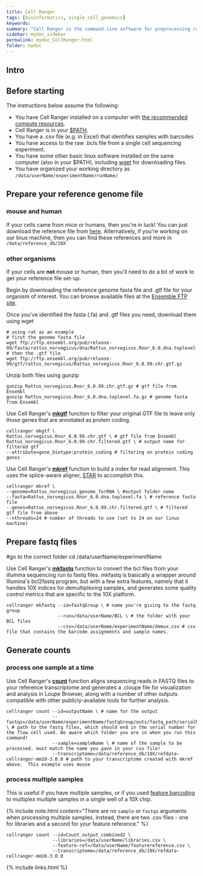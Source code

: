 ```yaml
---
title: Cell Ranger
tags: [bioinformatics, single_cell_genomics]
keywords:
summary: "Cell Ranger is the command-line software for preprocessing raw sequence data from a 10X single cell sequencing experiment.  The output from Cell Ranger os a count matrix where rows are genes and columns are individual cells."
sidebar: mydoc_sidebar
permalink: mydoc_CellRanger.html
folder: mydoc
---
```


## Intro

## Before starting

The instructions below assume the following:

* You have Cell Ranger installed on a computer with [the recommended compute resources](https://support.10xgenomics.com/single-cell-atac/software/overview/system-requirements).
* Cell Ranger is in your [$PATH](https://opensource.com/article/17/6/set-path-linux).
* You have a .csv file (e.g. in Excel) that identifies samples with barcodes
* You have access to the raw .bcls file from a single cell sequencing experiment.
* You have some other basic linux software installed on the same computer (also in your $PATH), including [wget](https://www.gnu.org/software/wget/) for downloading files.
* You have organized your working directory as ```/data/userName/experimentName/runName/```

## Prepare your reference genome file

### mouse and human

If your cells came from mice or humans, then you're in luck!  You can just download the reference file from [here](https://support.10xgenomics.com/single-cell-gene-expression/software/downloads/latest).  Alternatively, if you're working on our linux machine, then you can find these references and more in ```/data/reference_db/10X```

### other organisms

If your cells are **not** mouse or human, then you'll need to do a bit of work to get your reference file set-up.  

Begin by downloading the reference genome fasta file and .gtf file for your organism of interest.  You can browse available files at the [Ensemble FTP site](https://useast.ensembl.org/info/data/ftp/index.html).

Once you've identified the fasta (.fa) and .gtf files you need, download them using wget

```shell
# using rat as an example
# first the genome fasta file
wget ftp://ftp.ensembl.org/pub/release-99/fasta/rattus_norvegicus/dna/Rattus_norvegicus.Rnor_6.0.dna.toplevel.fa.gz
# then the .gtf file
wget ftp://ftp.ensembl.org/pub/release-99/gtf/rattus_norvegicus/Rattus_norvegicus.Rnor_6.0.99.chr.gtf.gz
```

Unzip both files using gunzip

```shell
gunzip Rattus_norvegicus.Rnor_6.0.99.chr.gtf.gz # gtf file from Ensembl
gunzip Rattus_norvegicus.Rnor_6.0.dna.toplevel.fa.gz # genome fasta from Ensembl
```

Use Cell Ranger's **[mkgtf](https://support.10xgenomics.com/single-cell-gene-expression/software/pipelines/latest/advanced/references#mkgtf)** function to filter your original GTF file to leave only those genes that are annotated as protein coding.  

```shell
cellranger mkgtf \
Rattus_norvegicus.Rnor_6.0.99.chr.gtf \ # gtf file from Ensembl
Rattus_norvegicus.Rnor_6.0.99.chr.filtered.gtf \ # output name for filtered gtf
--attribute=gene_biotype:protein_coding # filtering on protein coding genes
```

Use Cell Ranger's **[mkref](https://support.10xgenomics.com/single-cell-gene-expression/software/pipelines/latest/advanced/references#mkref)** function to build a index for read alignment.  This uses the splice-aware aligner, [STAR](https://github.com/alexdobin/STAR) to accomplish this.

```shell
cellranger mkref \
--genome=Rattus_norvegicus_genome_forRNA \ #output folder name
--fasta=Rattus_norvegicus.Rnor_6.0.dna.toplevel.fa \ # reference fasta file 
--genes=Rattus_norvegicus.Rnor_6.0.99.chr.filtered.gtf \ # filtered gtf file from above
--nthreads=24 # number of threads to use (set to 24 on our linux machine)
```

## Prepare fastq files

#go to the correct folder
cd /data/userName/experimentName

Use Cell Ranger's **[mkfastq](https://support.10xgenomics.com/single-cell-gene-expression/software/pipelines/latest/using/mkfastq)** function to convert the bcl files from your illumina sequencing run to fastq files.  mkfastq is basically a wrapper around Illumina's bcl2fastq program, but with a few extra features, namely that it handles 10X indices for demultiplexing samples, and generates some quality control metrics that are specific to the 10X platform.

```shell
cellranger mkfastq --id=fastqGroup \ # name you're giving to the fastq group
                   --run=/data/userName/BCL \ # the folder with your BCL files
                   --csv=/data/userName/experimentName/demux.csv # csv file that contains the barcode assignments and sample names.
```

## Generate counts

### process one sample at a time

Use Cell Ranger's **[count](https://support.10xgenomics.com/single-cell-gene-expression/software/pipelines/latest/using/tutorial_ct)** function aligns sequencing reads in FASTQ files to your reference transcriptome and generates a .cloupe file for visualization and analysis in Loupe Browser, along with a number of other outputs compatible with other publicly-available tools for further analysis.

```shell
cellranger count --id=outputName \ # name for the output
                 --fastqs=/data/userName/experimentName/fastqGroup/outs/fastq_path/serialNumber/ \ # path to the fastq files, which should end in the serial number for the flow cell used. Be aware which folder you are in when you run this command!
                 --sample=sampleName \ # name of the sample to be processed. must match the name you gave in your csv file!
                 --transcriptome=/data/reference_db/10X/refdata-cellranger-mm10-3.0.0 # path to your transcriptome created with mkref above.  This example uses mouse
```

### process multiple samples

This is useful if you have multiple samples, or if you used [feature barcoding](https://support.10xgenomics.com/single-cell-gene-expression/software/pipelines/latest/feature-bc) to multiplex multiple samples in a single well of a 10X chip.

{% include note.html content="There are no ```sample``` or ```fastqs``` arguments when processing multiple samples, instead, there are two .csv files - one for libraries and a second for your feature reference." %}

```shell
cellranger count --id=Count_output_combined2 \
                 --libraries=/data/userName/libraries.csv \
                 --feature-ref=/data/userName/featurereference.csv \
                 --transcriptome=/data/reference_db/10X/refdata-cellranger-mm10-3.0.0
```



{% include links.html %}
